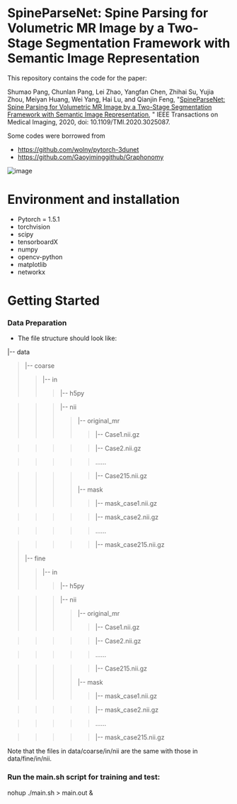 # SpineParseNet: Spine Parsing for Volumetric MR Image by a 	Two-Stage Segmentation Framework with Semantic Image Representation

This repository contains the code for the paper:

Shumao Pang, Chunlan Pang, Lei Zhao, Yangfan Chen, Zhihai Su, Yujia Zhou, Meiyan Huang, Wei Yang, Hai Lu, and Qianjin Feng, "[SpineParseNet: Spine Parsing for Volumetric MR Image by a Two-Stage Segmentation Framework with Semantic Image Representation](https://ieeexplore.ieee.org/document/9201093), " IEEE Transactions on Medical Imaging, 2020, doi: 10.1109/TMI.2020.3025087.

Some codes were borrowed from 
+ https://github.com/wolny/pytorch-3dunet
+ https://github.com/Gaoyiminggithub/Graphonomy

![image](https://github.com/pangshumao/SpineParseNet/blob/master/Figures/Spine_parsing.gif)

# Environment and installation
+ Pytorch = 1.5.1
+ torchvision
+ scipy
+ tensorboardX
+ numpy
+ opencv-python
+ matplotlib
+ networkx

# Getting Started
### Data Preparation
+ The file structure should look like:

|-- data
>|-- coarse
>>|-- in
>>>|-- h5py

>>>|-- nii
>>>>|-- original_mr
>>>>>|-- Case1.nii.gz

>>>>>|-- Case2.nii.gz

>>>>>......

>>>>>|-- Case215.nii.gz
>>>>
>>>>|-- mask
>>>>>|-- mask_case1.nii.gz

>>>>>|-- mask_case2.nii.gz

>>>>>......

>>>>>|-- mask_case215.nii.gz
>
>|-- fine
>>|-- in
>>>|-- h5py

>>>|-- nii
>>>>|-- original_mr
>>>>>|-- Case1.nii.gz

>>>>>|-- Case2.nii.gz

>>>>>......

>>>>>|-- Case215.nii.gz
>>>>
>>>>|-- mask
>>>>>|-- mask_case1.nii.gz

>>>>>|-- mask_case2.nii.gz

>>>>>......

>>>>>|-- mask_case215.nii.gz

Note that the files in data/coarse/in/nii are the same with those in data/fine/in/nii.

### Run the main.sh script for training and test:
nohup ./main.sh > main.out &

